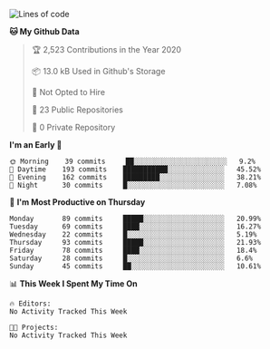 
<!--START_SECTION:waka-->
![Lines of code](https://img.shields.io/badge/From%20Hello%20World%20I%27ve%20Written-267043%20lines%20of%20code-blue)

**🐱 My Github Data** 

> 🏆 2,523 Contributions in the Year 2020
 > 
> 📦 13.0 kB Used in Github's Storage 
 > 
> 🚫 Not Opted to Hire
 > 
> 📜 23 Public Repositories
 > 
> 🔑 0 Private Repository 
 > 
**I'm an Early 🐤** 

```text
🌞 Morning    39 commits     ██░░░░░░░░░░░░░░░░░░░░░░░   9.2% 
🌆 Daytime    193 commits    ███████████░░░░░░░░░░░░░░   45.52% 
🌃 Evening    162 commits    █████████░░░░░░░░░░░░░░░░   38.21% 
🌙 Night      30 commits     █░░░░░░░░░░░░░░░░░░░░░░░░   7.08%

```
📅 **I'm Most Productive on Thursday** 

```text
Monday       89 commits     █████░░░░░░░░░░░░░░░░░░░░   20.99% 
Tuesday      69 commits     ████░░░░░░░░░░░░░░░░░░░░░   16.27% 
Wednesday    22 commits     █░░░░░░░░░░░░░░░░░░░░░░░░   5.19% 
Thursday     93 commits     █████░░░░░░░░░░░░░░░░░░░░   21.93% 
Friday       78 commits     ████░░░░░░░░░░░░░░░░░░░░░   18.4% 
Saturday     28 commits     █░░░░░░░░░░░░░░░░░░░░░░░░   6.6% 
Sunday       45 commits     ██░░░░░░░░░░░░░░░░░░░░░░░   10.61%

```


📊 **This Week I Spent My Time On** 

```text
🔥 Editors: 
No Activity Tracked This Week

🐱‍💻 Projects: 
No Activity Tracked This Week

```


<!--END_SECTION:waka-->
